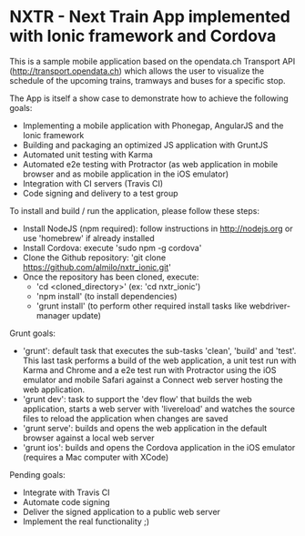 NXTR - Next Train App implemented with Ionic framework and Cordova
==================================================================

This is a sample mobile application based on the opendata.ch Transport API (http://transport.opendata.ch) which allows
the user to visualize the schedule of the upcoming trains, tramways and buses for a specific stop.

The App is itself a show case to demonstrate how to achieve the following goals:
 - Implementing a mobile application with Phonegap, AngularJS and the Ionic framework
 - Building and packaging an optimized JS application with GruntJS
 - Automated unit testing with Karma
 - Automated e2e testing with Protractor (as web application in mobile browser and as mobile application in the iOS emulator)
 - Integration with CI servers (Travis CI)
 - Code signing and delivery to a test group

To install and build / run the application, please follow these steps:
 - Install NodeJS (npm required): follow instructions in http://nodejs.org or use 'homebrew' if already installed
 - Install Cordova: execute 'sudo npm -g cordova'
 - Clone the Github repository: 'git clone https://github.com/almilo/nxtr_ionic.git'
 - Once the repository has been cloned, execute:
    + 'cd <cloned_directory>' (ex: 'cd nxtr_ionic')
    + 'npm install' (to install dependencies)
    + 'grunt install' (to perform other required install tasks like webdriver-manager update)

Grunt goals:
 - 'grunt': default task that executes the sub-tasks 'clean', 'build' and 'test'. This last task performs a build of the
   web application, a unit test run with Karma and Chrome and a e2e test run with Protractor using the iOS emulator and
   mobile Safari against a Connect web server hosting the web application.
 - 'grunt dev': task to support the 'dev flow' that builds the web application, starts a web server with 'livereload' and
   watches the source files to reload the application when changes are saved
 - 'grunt serve': builds and opens the web application in the default browser against a local web server
 - 'grunt ios': builds and opens the Cordova application in the iOS emulator (requires a Mac computer with XCode)

Pending goals:
 - Integrate with Travis CI
 - Automate code signing
 - Deliver the signed application to a public web server
 - Implement the real functionality ;)
